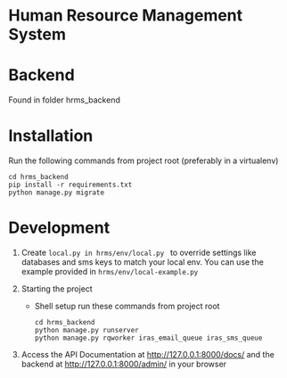 # Human Resource Management System

# Backend

Found in folder hrms_backend


# Installation

Run the following commands from project root (preferably in a virtualenv)

```
cd hrms_backend
pip install -r requirements.txt
python manage.py migrate

```

# Development

1. Create `local.py in hrms/env/local.py ` to override settings like databases and sms keys to match your local env.
   You can use the example provided in `hrms/env/local-example.py`

2. Starting the project

    - Shell setup
      run these commands from project root 
        ```
        cd hrms_backend
        python manage.py runserver
        python manage.py rqworker iras_email_queue iras_sms_queue
        ```

3. Access the API Documentation at http://127.0.0.1:8000/docs/ and the backend at http://127.0.0.1:8000/admin/ in your browser

